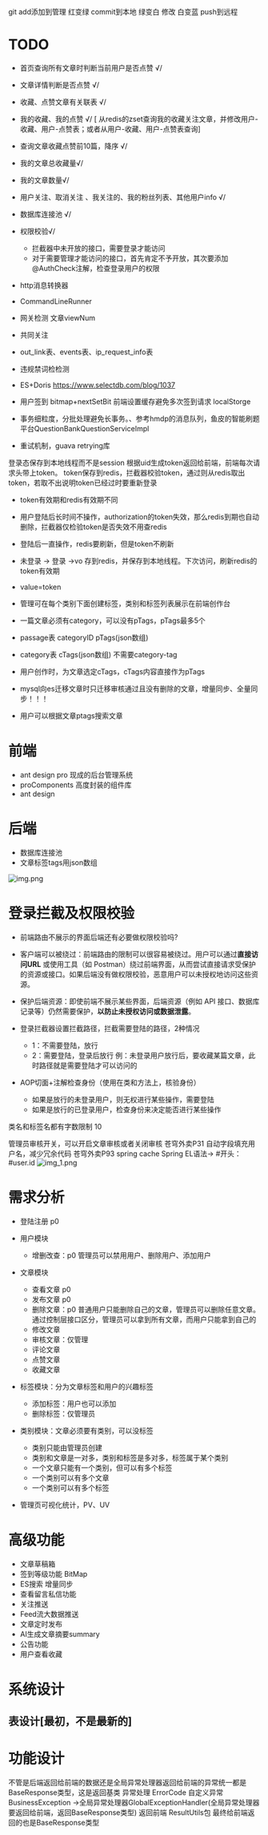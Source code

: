git add添加到管理  红变绿
commit到本地 绿变白
修改 白变蓝
push到远程
<br>
# TODO
* 首页查询所有文章时判断当前用户是否点赞 √/
* 文章详情判断是否点赞 √/
* 收藏、点赞文章有关联表 √/
* 我的收藏、我的点赞 √/  [ 从redis的zset查询我的收藏关注文章，并修改用户-收藏、用户-点赞表；或者从用户-收藏、用户-点赞表查询]
* 查询文章收藏点赞前10篇，降序 √/
* 我的文章总收藏量√/
* 我的文章数量√/
* 用户关注、取消关注 、我关注的、我的粉丝列表、其他用户info √/
* 数据库连接池 √/
* 权限校验√/
  * 拦截器中未开放的接口，需要登录才能访问
  * 对于需要管理才能访问的接口，首先肯定不予开放，其次要添加@AuthCheck注解，检查登录用户的权限

* http消息转换器
* CommandLineRunner
* 网关检测 文章viewNum
* 共同关注
* out_link表、events表、ip_request_info表
* 违规禁词检检测
* ES+Doris  https://www.selectdb.com/blog/1037
* 用户签到   bitmap+nextSetBit  前端设置缓存避免多次签到请求 localStorge
* 事务细粒度，分批处理避免长事务。、参考hmdp的消息队列，鱼皮的智能刷题平台QuestionBankQuestionServiceImpl
* 重试机制，guava retrying库

 登录态保存到本地线程而不是session
根据uid生成token返回给前端，前端每次请求头带上token。
token保存到redis，拦截器校验token，通过则从redis取出token，若取不出说明token已经过时要重新登录
* token有效期和redis有效期不同
* 用户登陆后长时间不操作，authorization的token失效，那么redis到期也自动删除，拦截器仅检验token是否失效不用查redis
* 登陆后一直操作，redis要刷新，但是token不刷新

* 未登录 -> 登录 ->vo 存到redis，并保存到本地线程。下次访问，刷新redis的token有效期
* value=token
* 管理可在每个类别下面创建标签，类别和标签列表展示在前端创作台
* 一篇文章必须有category，可以没有pTags，pTags最多5个
* passage表  categoryID  pTags(json数组)
* category表 cTags(json数组) 不需要category-tag
* 用户创作时，为文章选定cTags，cTags内容直接作为pTags
* mysql向es迁移文章时只迁移审核通过且没有删除的文章，增量同步、全量同步！！！
* 用户可以根据文章ptags搜索文章


# 前端
* ant design pro 现成的后台管理系统
* proComponents 高度封装的组件库
* ant design

# 后端
* 数据库连接池
* 文章标签tags用json数组     

![img.png](img.png)
# 登录拦截及权限校验
* 前端路由不展示的界面后端还有必要做权限校验吗?
* 客户端可以被绕过：前端路由的限制可以很容易被绕过。用户可以通过**直接访问URL** 或使用工具（如 Postman）绕过前端界面，从而尝试直接请求受保护的资源或接口。如果后端没有做权限校验，恶意用户可以未授权地访问这些资源。
* 保护后端资源：即使前端不展示某些界面，后端资源（例如 API 接口、数据库记录等）仍然需要保护，**以防止未授权访问或数据泄露**。

* 登录拦截器设置拦截路径，拦截需要登陆的路径，2种情况
  * 1：不需要登陆，放行
  * 2：需要登陆，登录后放行
例：未登录用户放行后，要收藏某篇文章，此时路径就是需要登陆才可以访问的
* AOP切面+注解检查身份（使用在类和方法上，核验身份）
  * 如果是放行的未登录用户，则无权进行某些操作，需要登陆
  * 如果是放行的已登录用户，检查身份来决定能否进行某些操作


类名和标签名都有字数限制 10

管理员审核开关，可以开启文章审核或者关闭审核
苍穹外卖P31 自动字段填充用户名，减少冗余代码
苍穹外卖P93  spring cache   Spring EL语法->  #开头：#user.id
![img_1.png](img_1.png)

# 需求分析
* 登陆注册 p0
* 用户模块
  * 增删改查：p0 管理员可以禁用用户、删除用户、添加用户

* 文章模块
  * 查看文章 p0
  * 发布文章 p0
  * 删除文章：p0 普通用户只能删除自己的文章，管理员可以删除任意文章。通过控制层接口区分，管理员可以拿到所有文章，而用户只能拿到自己的
  * 修改文章
  * 审核文章：仅管理
  * 评论文章
  * 点赞文章
  * 收藏文章


* 标签模块：分为文章标签和用户的兴趣标签
  * 添加标签：用户也可以添加
  * 删除标签：仅管理员

* 类别模块：文章必须要有类别，可以没标签
  * 类别只能由管理员创建
  * 类别和文章是一对多，类别和标签是多对多，标签属于某个类别
  * 一个文章只能有一个类别，但可以有多个标签
  * 一个类别可以有多个文章
  * 一个类别可以有多个标签

* 管理页可视化统计，PV、UV


# 高级功能
* 文章草稿箱
* 签到等级功能 BitMap
* ES搜索 增量同步
* 查看留言私信功能
* 关注推送
* Feed流大数据推送
* 文章定时发布
* AI生成文章摘要summary
* 公告功能
* 用户查看收藏

# 系统设计
## 表设计[最初，不是最新的]



# 功能设计
不管是后端返回给前端的数据还是全局异常处理器返回给前端的异常统一都是BaseResponse类型，这是返回基类
异常处理  ErrorCode  自定义异常BusinessException ->全局异常处理器GlobalExceptionHandler(全局异常处理器要返回给前端，返回BaseResponse类型)
返回前端  ResultUtils包 最终给前端返回的也是BaseResponse类型